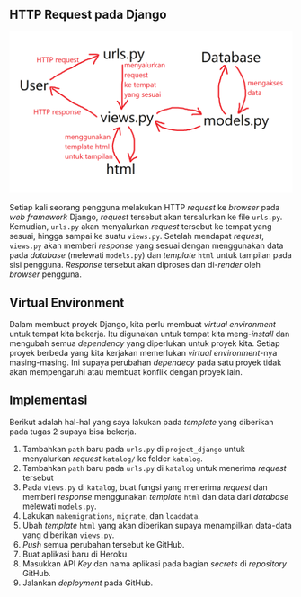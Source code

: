 ## HTTP Request pada Django

![](./render/bagan-django.png)

Setiap kali seorang pengguna melakukan HTTP *request* ke *browser* pada *web framework* Django, *request* tersebut akan tersalurkan ke file `urls.py`. Kemudian, `urls.py` akan menyalurkan *request* tersebut ke tempat yang sesuai, hingga sampai ke suatu `views.py`. Setelah mendapat *request*, `views.py` akan memberi *response* yang sesuai dengan menggunakan data pada *database* (melewati `models.py`) dan *template* `html` untuk tampilan pada sisi pengguna. *Response* tersebut akan diproses dan di-*render* oleh *browser* pengguna.

## Virtual Environment

Dalam membuat proyek Django, kita perlu membuat *virtual environment* untuk tempat kita bekerja. Itu digunakan untuk tempat kita meng-*install* dan mengubah semua *dependency* yang diperlukan untuk proyek kita. Setiap proyek berbeda yang kita kerjakan memerlukan *virtual environment*-nya masing-masing. Ini supaya perubahan *dependecy* pada satu proyek tidak akan mempengaruhi atau membuat konflik dengan proyek lain.

## Implementasi

Berikut adalah hal-hal yang saya lakukan pada *template* yang diberikan pada tugas 2 supaya bisa bekerja.
1. Tambahkan `path` baru pada `urls.py` di `project_django` untuk menyalurkan *request* `katalog/` ke folder `katalog`.
2. Tambahkan `path` baru pada `urls.py` di `katalog` untuk menerima *request* tersebut
3. Pada `views.py` di `katalog`, buat fungsi yang menerima *request* dan memberi *response* menggunakan *template* `html` dan data dari *database* melewati `models.py`.
4. Lakukan `makemigrations`, `migrate`, dan `loaddata`.
5. Ubah *template* `html` yang akan diberikan supaya menampilkan data-data yang diberikan `views.py`.
6. *Push* semua perubahan tersebut ke GitHub.
7. Buat aplikasi baru di Heroku.
8. Masukkan API *Key* dan nama aplikasi pada bagian *secrets* di *repository* GitHub.
9. Jalankan *deployment* pada GitHub.